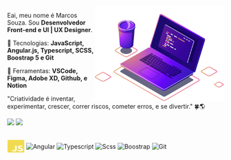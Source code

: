 <img src="computer-illustration.png" min-width="300px" max-width="300px" width="300px" align="right" alt="Computador damasioCode">

<p align="left"> 
  Eai, meu nome é Marcos Souza. Sou <strong>Desenvolvedor Front-end e UI | UX Designer</strong>.<br>
</p>

<p align="left">
  🦄 Tecnologias: <strong>JavaScript, Angular.js, Typescript, SCSS, Boostrap 5 e Git</strong>
</p>

<p align="left">
  💼 Ferramentas: <strong>VSCode, Figma, Adobe XD, Github, e Notion</strong>
</p>

<p align="left">
"Criatividade é inventar, experimentar, crescer, correr riscos, cometer erros, e se divertir." 🍀🌎
</p>

<p align="left">
  <a href="https://www.instagram.com/m.souza.up/" alt="Instagram">
  <img src="https://img.shields.io/badge/-Instagram-DF0174?style=for-the-badge&logo=instagram&logoColor=white&link=https://www.instagram.com/damasio.code/"/></a>
  
  <a href="https://www.linkedin.com/in/marcos-souza-814414195/" alt="Linkedin">
  <img src="https://img.shields.io/badge/-Linkedin-0e76a8?style=for-the-badge&logo=Linkedin&logoColor=white&link=https://www.linkedin.com/in/damasiocode" /></a>

</p>  

<p align="left" style="display: inline_block;"><br>
  <img align="center" alt="Javascript" height="30" width="40" src="https://raw.githubusercontent.com/devicons/devicon/master/icons/javascript/javascript-plain.svg">
  <img align="center" alt="Angular" height="30" width="40" src="https://angular.io/assets/images/logos/angular/angular.png">
  <img align="center" alt="Typescript" height="30" width="40" src="https://upload.wikimedia.org/wikipedia/commons/thumb/4/4c/Typescript_logo_2020.svg/640px-Typescript_logo_2020.svg.png">
  <img align="center" alt="Scss" height="30" width="40" src="https://cdn4.iconfinder.com/data/icons/file-formats-3/100/scss_sass_css_file_format-512.png">
  <img align="center" alt="Boostrap" height="30" width="40" src="https://upload.wikimedia.org/wikipedia/commons/thumb/b/b2/Bootstrap_logo.svg/1280px-Bootstrap_logo.svg.png">
   <img align="center" alt="Git" height="30" width="40" src="https://git-scm.com/images/logos/downloads/Git-Icon-1788C.png">
</p>
